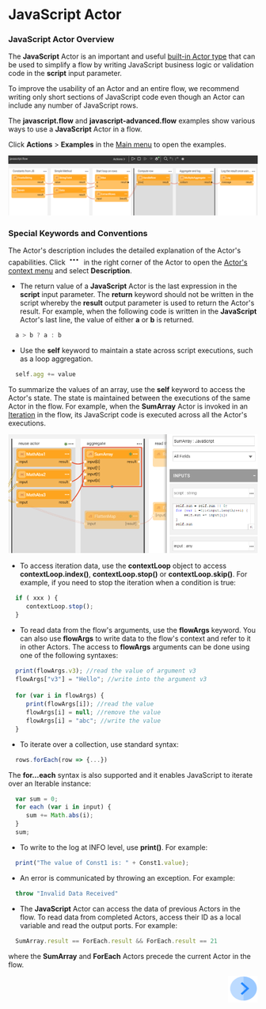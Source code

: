# JavaScript Actor

### JavaScript Actor Overview

The **JavaScript** Actor is an important and useful [built-in Actor type](../04_built_in_actor_types.md) that can be used to simplify a flow by writing JavaScript business logic or validation code in the **script** input parameter.

To improve the usability of an Actor and an entire flow, we recommend writing only short sections of JavaScript code even though an Actor can include any number of  JavaScript rows.  

The **javascript.flow** and **javascript-advanced.flow** examples show various ways to use a **JavaScript** Actor in a flow.

Click **Actions** > **Examples** in the [Main menu](../18_broadway_flow_window.md#main-menu) to open the examples. 

![image](../images/99_actors_01_1.PNG)


### Special Keywords and Conventions

The Actor's description includes the detailed explanation of the Actor's capabilities. Click ![image](../images/99_19_dots.PNG) in the right corner of the Actor to open the [Actor's context menu](../18_broadway_flow_window.md#actors-context-menu) and select **Description**.

- The return value of a **JavaScript** Actor is the last expression in the **script** input parameter. The **return** keyword should not be written in the script whereby the **result** output parameter is used to return the Actor's result. For example, when the following code is written in the **JavaScript** Actor's last line, the value of either **a** or **b** is returned. 

```javascript
  a > b ? a : b
```

- Use the **self** keyword to maintain a state across script executions, such as a loop aggregation. 

```javascript
  self.agg += value 
```

  To summarize the values of an array, use the **self** keyword to access the Actor's state. The state is maintained between the executions of the same Actor in the flow. For example, when the **SumArray** Actor is invoked in an [Iteration](../21_iterations.md) in the flow, its JavaScript code is executed across all the Actor's executions.

![image](../images/99_actors_01_2.PNG)

- To access iteration data, use the **contextLoop** object to access **contextLoop.index()**, **contextLoop.stop()** or **contextLoop.skip()**. For example, if you need to stop the iteration when a condition is true:

```javascript  
  if ( xxx ) {
     contextLoop.stop();
  }
```

- To read data from the flow's arguments, use the **flowArgs** keyword. You can also use **flowArgs** to write data to the flow's context and refer to it in other Actors. The access to **flowArgs** arguments can be done using one of the following syntaxes: 

```javascript
  print(flowArgs.v3); //read the value of argument v3
  flowArgs["v3"] = "Hello"; //write into the argument v3

  for (var i in flowArgs) {
     print(flowArgs[i]); //read the value
     flowArgs[i] = null; //remove the value
     flowArgs[i] = "abc"; //write the value
  }
```

- To iterate over a collection, use standard syntax: 

```javascript
  rows.forEach(row => {...}) 
```

  The **for...each** syntax is also supported and it enables JavaScript to iterate over an Iterable instance: 

```javascript
  var sum = 0;
  for each (var i in input) {
     sum += Math.abs(i);
  }
  sum;
```

- To write to the log at INFO level, use **print()**. For example:

```javascript
  print("The value of Const1 is: " + Const1.value); 
```

- An error is communicated by throwing an exception. For example: 

```javascript 
  throw "Invalid Data Received" 
```

- The **JavaScript** Actor can access the data of previous Actors in the flow. To read data from completed Actors, access their ID as a local variable and read the output ports. For example:

```javascript
  SumArray.result == ForEach.result && ForEach.result == 21 
```

  where the **SumArray** and **ForEach** Actors precede the current Actor in the flow.


[<img align="right" width="60" height="54" src="/articles/images/Next.png">](02_stream_actors.md)
